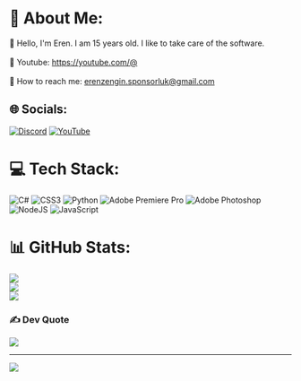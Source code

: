 # 💫 About Me:
👋 Hello, I'm Eren. I am 15 years old. I like to take care of the software.<br><br>🎥 Youtube: https://youtube.com/@<br><br>📩 How to reach me: erenzengin.sponsorluk@gmail.com


## 🌐 Socials:
[![Discord](https://img.shields.io/badge/Discord-%237289DA.svg?logo=discord&logoColor=white)](https://discord.gg/9mXKBM3CmD) [![YouTube](https://img.shields.io/badge/YouTube-%23FF0000.svg?logo=YouTube&logoColor=white)](https://youtube.com/@) 

# 💻 Tech Stack:
![C#](https://img.shields.io/badge/c%23-%23239120.svg?style=for-the-badge&logo=c-sharp&logoColor=white) ![CSS3](https://img.shields.io/badge/css3-%231572B6.svg?style=for-the-badge&logo=css3&logoColor=white) ![Python](https://img.shields.io/badge/python-3670A0?style=for-the-badge&logo=python&logoColor=ffdd54) ![Adobe Premiere Pro](https://img.shields.io/badge/Adobe%20Premiere%20Pro-9999FF.svg?style=for-the-badge&logo=Adobe%20Premiere%20Pro&logoColor=white) ![Adobe Photoshop](https://img.shields.io/badge/adobephotoshop-%2331A8FF.svg?style=for-the-badge&logo=adobephotoshop&logoColor=white) ![NodeJS](https://img.shields.io/badge/node.js-6DA55F?style=for-the-badge&logo=node.js&logoColor=white) ![JavaScript](https://img.shields.io/badge/javascript-%23323330.svg?style=for-the-badge&logo=javascript&logoColor=%23F7DF1E)
# 📊 GitHub Stats:
![](https://github-readme-stats.vercel.app/api?username=ErenZengin&theme=dark&hide_border=false&include_all_commits=false&count_private=false)<br/>
![](https://github-readme-streak-stats.herokuapp.com/?user=ErenZengin&theme=dark&hide_border=false)<br/>
![](https://github-readme-stats.vercel.app/api/top-langs/?username=ErenZengin&theme=dark&hide_border=false&include_all_commits=false&count_private=false&layout=compact)

### ✍️ Dev Quote
![](https://quotes-github-readme.vercel.app/api?type=horizontal&theme=dark)

---
[![](https://visitcount.itsvg.in/api?id=ErenZengin&icon=0&color=0)](https://visitcount.itsvg.in)

<!-- Proudly created with GPRM ( https://gprm.itsvg.in ) -->
